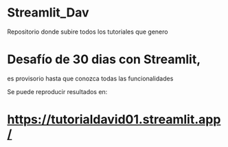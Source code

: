 # Streamlit_Dav
Repositorio donde subire todos los tutoriales que genero
# Desafío de 30 dias con Streamlit, 
es provisorio hasta que conozca todas las funcionalidades

Se puede reproducir resultados en:
# https://tutorialdavid01.streamlit.app/
